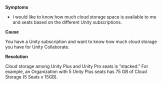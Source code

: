 

**Symptoms**


- I would like to know how much cloud storage space is available to me and seats based on the different Unity subscriptions.



**Cause**



You have a Unity subscription and want to know how much cloud storage you have for Unity Collaborate.



**Resolution**



Cloud storage among Unity Plus and Unity Pro seats is “stacked.” For example, an Organization with 5 Unity Plus seats has 75 GB of Cloud Storage (5 Seats x 15GB).

